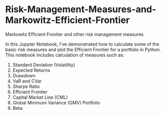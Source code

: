 # Risk-Management-Measures-and-Markowitz-Efficient-Frontier
Markowitz Efficient Frontier and other risk management measures

In this Jupyter Notebook, I've demonstrated how to calculate some of the basic risk measures and plot the Efficient Frontier for a portfolio in Python. 
This notebook includes calculation of measures such as:
1. Standard Deviation (Volatility)
2. Expected Returns
3. Drawdown
4. VaR and CVar
5. Sharpe Ratio
6. Efficient Frontier
7. Capital Market Line (CML)
8. Global Minimum Variance (GMV) Portfolio
9. Beta
